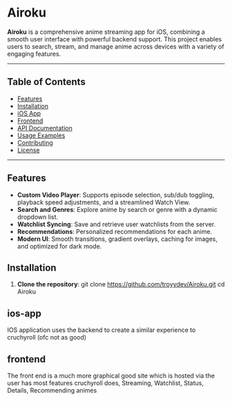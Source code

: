 # Airoku

**Airoku** is a comprehensive anime streaming app for iOS, combining a smooth user interface with powerful backend support. This project enables users to search, stream, and manage anime across devices with a variety of engaging features.

---

## Table of Contents

- [Features](#features)
- [Installation](#installation)
- [iOS App](#ios-app)
- [Frontend](#frontend)
- [API Documentation](#api-documentation)
- [Usage Examples](#usage-examples)
- [Contributing](#contributing)
- [License](#license)

---

## Features

- **Custom Video Player**: Supports episode selection, sub/dub toggling, playback speed adjustments, and a streamlined Watch View.
- **Search and Genres**: Explore anime by search or genre with a dynamic dropdown list.
- **Watchlist Syncing**: Save and retrieve user watchlists from the server.
- **Recommendations**: Personalized recommendations for each anime.
- **Modern UI**: Smooth transitions, gradient overlays, caching for images, and optimized for dark mode.

## Installation

1. **Clone the repository**:
   git clone https://github.com/troyydev/Airoku.git
   cd Airoku

## ios-app
IOS application uses the backend to create a similar experience to cruchyroll (ofc not as good)

## frontend
The front end is a much more graphical good site which is hosted via the user has most features cruchyroll does, Streaming, Watchlist, Status, Details, Recommending animes 



